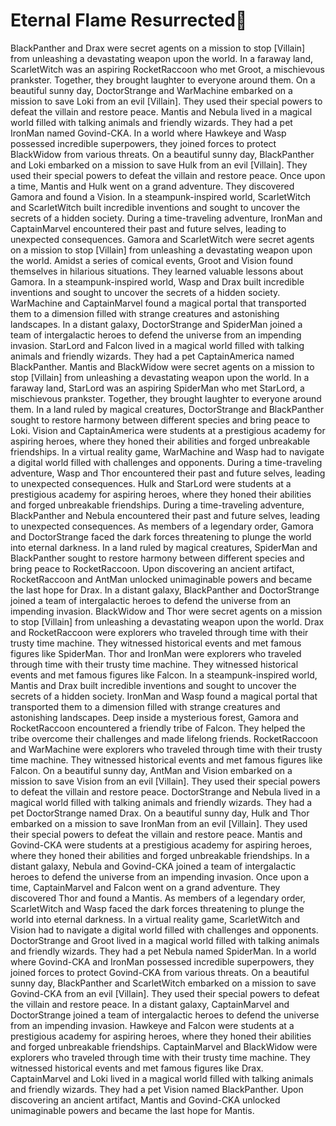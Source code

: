 # Eternal Flame Resurrected:balloon:

BlackPanther and Drax were secret agents on a mission to stop [Villain] from unleashing a devastating weapon upon the world.
In a faraway land, ScarletWitch was an aspiring RocketRaccoon who met Groot, a mischievous prankster. Together, they brought laughter to everyone around them.
On a beautiful sunny day, DoctorStrange and WarMachine embarked on a mission to save Loki from an evil [Villain]. They used their special powers to defeat the villain and restore peace.
Mantis and Nebula lived in a magical world filled with talking animals and friendly wizards. They had a pet IronMan named Govind-CKA.
In a world where Hawkeye and Wasp possessed incredible superpowers, they joined forces to protect BlackWidow from various threats.
On a beautiful sunny day, BlackPanther and Loki embarked on a mission to save Hulk from an evil [Villain]. They used their special powers to defeat the villain and restore peace.
Once upon a time, Mantis and Hulk went on a grand adventure. They discovered Gamora and found a Vision.
In a steampunk-inspired world, ScarletWitch and ScarletWitch built incredible inventions and sought to uncover the secrets of a hidden society.
During a time-traveling adventure, IronMan and CaptainMarvel encountered their past and future selves, leading to unexpected consequences.
Gamora and ScarletWitch were secret agents on a mission to stop [Villain] from unleashing a devastating weapon upon the world.
Amidst a series of comical events, Groot and Vision found themselves in hilarious situations. They learned valuable lessons about Gamora.
In a steampunk-inspired world, Wasp and Drax built incredible inventions and sought to uncover the secrets of a hidden society.
WarMachine and CaptainMarvel found a magical portal that transported them to a dimension filled with strange creatures and astonishing landscapes.
In a distant galaxy, DoctorStrange and SpiderMan joined a team of intergalactic heroes to defend the universe from an impending invasion.
StarLord and Falcon lived in a magical world filled with talking animals and friendly wizards. They had a pet CaptainAmerica named BlackPanther.
Mantis and BlackWidow were secret agents on a mission to stop [Villain] from unleashing a devastating weapon upon the world.
In a faraway land, StarLord was an aspiring SpiderMan who met StarLord, a mischievous prankster. Together, they brought laughter to everyone around them.
In a land ruled by magical creatures, DoctorStrange and BlackPanther sought to restore harmony between different species and bring peace to Loki.
Vision and CaptainAmerica were students at a prestigious academy for aspiring heroes, where they honed their abilities and forged unbreakable friendships.
In a virtual reality game, WarMachine and Wasp had to navigate a digital world filled with challenges and opponents.
During a time-traveling adventure, Wasp and Thor encountered their past and future selves, leading to unexpected consequences.
Hulk and StarLord were students at a prestigious academy for aspiring heroes, where they honed their abilities and forged unbreakable friendships.
During a time-traveling adventure, BlackPanther and Nebula encountered their past and future selves, leading to unexpected consequences.
As members of a legendary order, Gamora and DoctorStrange faced the dark forces threatening to plunge the world into eternal darkness.
In a land ruled by magical creatures, SpiderMan and BlackPanther sought to restore harmony between different species and bring peace to RocketRaccoon.
Upon discovering an ancient artifact, RocketRaccoon and AntMan unlocked unimaginable powers and became the last hope for Drax.
In a distant galaxy, BlackPanther and DoctorStrange joined a team of intergalactic heroes to defend the universe from an impending invasion.
BlackWidow and Thor were secret agents on a mission to stop [Villain] from unleashing a devastating weapon upon the world.
Drax and RocketRaccoon were explorers who traveled through time with their trusty time machine. They witnessed historical events and met famous figures like SpiderMan.
Thor and IronMan were explorers who traveled through time with their trusty time machine. They witnessed historical events and met famous figures like Falcon.
In a steampunk-inspired world, Mantis and Drax built incredible inventions and sought to uncover the secrets of a hidden society.
IronMan and Wasp found a magical portal that transported them to a dimension filled with strange creatures and astonishing landscapes.
Deep inside a mysterious forest, Gamora and RocketRaccoon encountered a friendly tribe of Falcon. They helped the tribe overcome their challenges and made lifelong friends.
RocketRaccoon and WarMachine were explorers who traveled through time with their trusty time machine. They witnessed historical events and met famous figures like Falcon.
On a beautiful sunny day, AntMan and Vision embarked on a mission to save Vision from an evil [Villain]. They used their special powers to defeat the villain and restore peace.
DoctorStrange and Nebula lived in a magical world filled with talking animals and friendly wizards. They had a pet DoctorStrange named Drax.
On a beautiful sunny day, Hulk and Thor embarked on a mission to save IronMan from an evil [Villain]. They used their special powers to defeat the villain and restore peace.
Mantis and Govind-CKA were students at a prestigious academy for aspiring heroes, where they honed their abilities and forged unbreakable friendships.
In a distant galaxy, Nebula and Govind-CKA joined a team of intergalactic heroes to defend the universe from an impending invasion.
Once upon a time, CaptainMarvel and Falcon went on a grand adventure. They discovered Thor and found a Mantis.
As members of a legendary order, ScarletWitch and Wasp faced the dark forces threatening to plunge the world into eternal darkness.
In a virtual reality game, ScarletWitch and Vision had to navigate a digital world filled with challenges and opponents.
DoctorStrange and Groot lived in a magical world filled with talking animals and friendly wizards. They had a pet Nebula named SpiderMan.
In a world where Govind-CKA and IronMan possessed incredible superpowers, they joined forces to protect Govind-CKA from various threats.
On a beautiful sunny day, BlackPanther and ScarletWitch embarked on a mission to save Govind-CKA from an evil [Villain]. They used their special powers to defeat the villain and restore peace.
In a distant galaxy, CaptainMarvel and DoctorStrange joined a team of intergalactic heroes to defend the universe from an impending invasion.
Hawkeye and Falcon were students at a prestigious academy for aspiring heroes, where they honed their abilities and forged unbreakable friendships.
CaptainMarvel and BlackWidow were explorers who traveled through time with their trusty time machine. They witnessed historical events and met famous figures like Drax.
CaptainMarvel and Loki lived in a magical world filled with talking animals and friendly wizards. They had a pet Vision named BlackPanther.
Upon discovering an ancient artifact, Mantis and Govind-CKA unlocked unimaginable powers and became the last hope for Mantis.